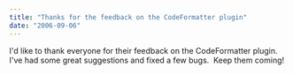 ```yaml
---
title: "Thanks for the feedback on the CodeFormatter plugin"
date: "2006-09-06"
---
```


I'd like to thank everyone for their feedback on the CodeFormatter plugin.  I've had some great suggestions and fixed a few bugs.  Keep them coming!
